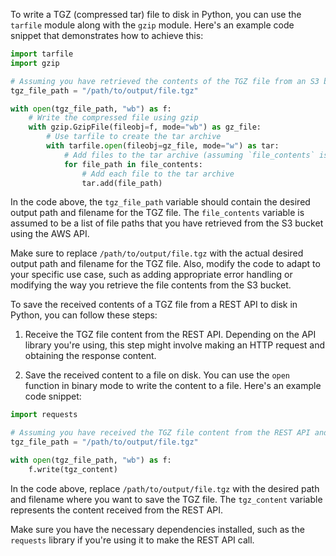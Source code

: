 To write a TGZ (compressed tar) file to disk in Python, you can use the `tarfile` module along with the `gzip` module. Here's an example code snippet that demonstrates how to achieve this:

```python
import tarfile
import gzip

# Assuming you have retrieved the contents of the TGZ file from an S3 bucket and stored it in a variable called `file_contents`
tgz_file_path = "/path/to/output/file.tgz"

with open(tgz_file_path, "wb") as f:
    # Write the compressed file using gzip
    with gzip.GzipFile(fileobj=f, mode="wb") as gz_file:
        # Use tarfile to create the tar archive
        with tarfile.open(fileobj=gz_file, mode="w") as tar:
            # Add files to the tar archive (assuming `file_contents` is a list of file paths)
            for file_path in file_contents:
                # Add each file to the tar archive
                tar.add(file_path)
```

In the code above, the `tgz_file_path` variable should contain the desired output path and filename for the TGZ file. The `file_contents` variable is assumed to be a list of file paths that you have retrieved from the S3 bucket using the AWS API.

Make sure to replace `/path/to/output/file.tgz` with the actual desired output path and filename for the TGZ file. Also, modify the code to adapt to your specific use case, such as adding appropriate error handling or modifying the way you retrieve the file contents from the S3 bucket.



To save the received contents of a TGZ file from a REST API to disk in Python, you can follow these steps:

1. Receive the TGZ file content from the REST API. Depending on the API library you're using, this step might involve making an HTTP request and obtaining the response content.

2. Save the received content to a file on disk. You can use the `open` function in binary mode to write the content to a file. Here's an example code snippet:

```python
import requests

# Assuming you have received the TGZ file content from the REST API and stored it in a variable called `tgz_content`
tgz_file_path = "/path/to/output/file.tgz"

with open(tgz_file_path, "wb") as f:
    f.write(tgz_content)
```

In the code above, replace `/path/to/output/file.tgz` with the desired path and filename where you want to save the TGZ file. The `tgz_content` variable represents the content received from the REST API.

Make sure you have the necessary dependencies installed, such as the `requests` library if you're using it to make the REST API call.
